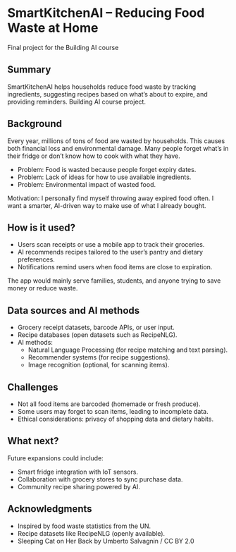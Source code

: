 # SmartKitchenAI – Reducing Food Waste at Home

Final project for the Building AI course

## Summary

SmartKitchenAI helps households reduce food waste by tracking ingredients, suggesting recipes based on what’s about to expire, and providing reminders. Building AI course project. 


## Background

Every year, millions of tons of food are wasted by households. This causes both financial loss and environmental damage. Many people forget what’s in their fridge or don’t know how to cook with what they have.

* Problem: Food is wasted because people forget expiry dates.
* Problem: Lack of ideas for how to use available ingredients.
* Problem: Environmental impact of wasted food.

Motivation: I personally find myself throwing away expired food often. I want a smarter, AI-driven way to make use of what I already bought.


## How is it used?

* Users scan receipts or use a mobile app to track their groceries.
* AI recommends recipes tailored to the user’s pantry and dietary preferences.
* Notifications remind users when food items are close to expiration.

The app would mainly serve families, students, and anyone trying to save money or reduce waste.


## Data sources and AI methods

* Grocery receipt datasets, barcode APIs, or user input.
* Recipe databases (open datasets such as RecipeNLG).
* AI methods:
     * Natural Language Processing (for recipe matching and text parsing).
     * Recommender systems (for recipe suggestions).
     * Image recognition (optional, for scanning items).

## Challenges

* Not all food items are barcoded (homemade or fresh produce).
* Some users may forget to scan items, leading to incomplete data.
* Ethical considerations: privacy of shopping data and dietary habits.

## What next?

Future expansions could include:

* Smart fridge integration with IoT sensors.
* Collaboration with grocery stores to sync purchase data.
* Community recipe sharing powered by AI. 


## Acknowledgments

* Inspired by food waste statistics from the UN.
* Recipe datasets like RecipeNLG (openly available).
* Sleeping Cat on Her Back by Umberto Salvagnin / CC BY 2.0
